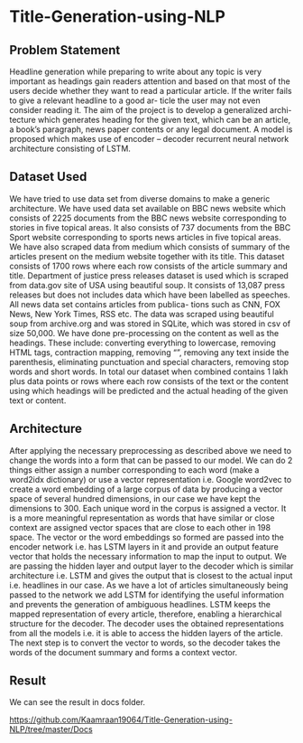 # Title-Generation-using-NLP

## Problem Statement
Headline generation while preparing to write about any topic is very important as headings gain readers attention and based on that most of the users decide whether they want to read a particular article. If the writer fails to give a relevant headline to a good ar-
ticle the user may not even consider reading it. The
aim of the project is to develop a generalized archi-
tecture which generates heading for the given text,
which can be an article, a book’s paragraph, news
paper contents or any legal document. A model is
proposed which makes use of encoder – decoder
recurrent neural network architecture consisting of
LSTM.

## Dataset Used

We have tried to use data set from diverse domains
to make a generic architecture. We have used data
 set available on BBC news website which consists
 of 2225 documents from the BBC news website
 corresponding to stories in five topical areas. It also
 consists of 737 documents from the BBC Sport
 website corresponding to sports news articles in
 five topical areas.
 We have also scraped data from medium which
 consists of summary of the articles present on the
medium website together with its title. This dataset
 consists of 1700 rows where each row consists of
 the article summary and title.
 Department of justice press releases dataset is
 used which is scraped from data.gov site of USA
 using beautiful soup. It consists of 13,087 press
 releases but does not includes data which have been
 labelled as speeches.
 All news data set contains articles from publica-
 tions such as CNN, FOX News, New York Times,
 RSS etc. The data was scraped using beautiful soup
 from archive.org and was stored in SQLite, which
 was stored in csv of size 50,000.
 We have done pre-processing on the content as
 well as the headings. These include: converting
 everything to lowercase, removing HTML tags,
 contraction mapping, removing “”, removing any
 text inside the parenthesis, eliminating punctuation
 and special characters, removing stop words and short words.  In total our dataset when combined contains 1 lakh plus data points or rows where each row consists of the text or the content using which headings will be predicted and the actual heading of the given text or content.
 
 
 ## Architecture
 
 After applying the necessary preprocessing as described above we need to change the words into a form that can be passed to our model. We can do 2 things either assign a number corresponding to each word (make a word2idx dictionary) or use a vector representation i.e. Google word2vec to create a word embedding of a large corpus of data by producing a vector space of several hundred dimensions, in our case we have kept the dimensions to 300. Each unique word in the corpus is assigned a vector. It is a more meaningful representation as words that have similar or close context are assigned vector spaces that are close to each other in 198 space.
 The vector or the word embeddings so formed
 are passed into the encoder network i.e. has LSTM
 layers in it and provide an output feature vector that
 holds the necessary information to map the input to
 output. We are passing the hidden layer and output
 layer to the decoder which is similar architecture
 i.e. LSTM and gives the output that is closest to
 the actual input i.e. headlines in our case. As we
 have a lot of articles simultaneously being passed
 to the network we add LSTM for identifying the
 useful information and prevents the generation of
 ambiguous headlines. LSTM keeps the mapped
 representation of every article, therefore, enabling
 a hierarchical structure for the decoder.
 The decoder uses the obtained representations
 from all the models i.e. it is able to access the
 hidden layers of the article. The next step is to
 convert the vector to words, so the decoder takes
the words of the document summary and forms a
context vector.

## Result
We can see the result in docs folder.

https://github.com/Kaamraan19064/Title-Generation-using-NLP/tree/master/Docs


 
